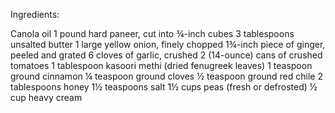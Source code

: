 Ingredients:


Canola oil
1 pound hard paneer, cut into ¾-inch cubes
3 tablespoons unsalted butter
1 large yellow onion, finely chopped
1¾-inch piece of ginger, peeled and grated
6 cloves of garlic, crushed
2 (14-ounce) cans of crushed tomatoes
1 tablespoon kasoori methi (dried fenugreek leaves)
1 teaspoon ground cinnamon
¼ teaspoon ground cloves
½ teaspoon ground red chile
2 tablespoons honey
1½ teaspoons salt
1½ cups peas (fresh or defrosted)
½ cup heavy cream 
